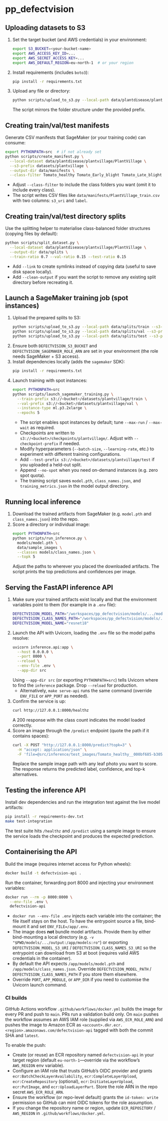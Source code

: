 # pp_defectvision

## Uploading datasets to S3

1. Set the target bucket (and AWS credentials) in your environment:
   ```bash
   export S3_BUCKET=<your-bucket-name>
   export AWS_ACCESS_KEY_ID=...
   export AWS_SECRET_ACCESS_KEY=...
   export AWS_DEFAULT_REGION=eu-north-1  # or your region
   ```
2. Install requirements (includes `boto3`):
   ```bash
   pip install -r requirements.txt
   ```
3. Upload any file or directory:
   ```bash
   python scripts/upload_to_s3.py --local-path data/plantdisease/plantvillage --s3-prefix datasets/plantvillage
   ```
   The script mirrors the folder structure under the provided prefix.

## Creating train/val/test manifests

Generate CSV manifests that SageMaker (or your training code) can consume:

```bash
export PYTHONPATH=src  # if not already set
python scripts/create_manifest.py \
  --local-dataset data/plantdisease/plantvillage/PlantVillage \
  --s3-prefix datasets/plantvillage \
  --output-dir data/manifests \
  --class-filter Tomato_healthy Tomato_Early_blight Tomato_Late_blight
```

- Adjust `--class-filter` to include the class folders you want (omit it to include every class).
- The script writes CSV files like `data/manifests/PlantVillage_train.csv` with two columns: `s3_uri` and `label`.

## Creating train/val/test directory splits

Use the splitting helper to materialise class-balanced folder structures (copying files by default):

```bash
python scripts/split_dataset.py \
  --local-dataset data/plantdisease/plantvillage/PlantVillage \
  --output-dir data/splits \
  --train-ratio 0.7 --val-ratio 0.15 --test-ratio 0.15
```

- Add `--link` to create symlinks instead of copying data (useful to save disk space locally).
- Add `--clean-output` if you want the script to remove any existing split directory before recreating it.

## Launch a SageMaker training job (spot instances)

1. Upload the prepared splits to S3:
   ```bash
   python scripts/upload_to_s3.py --local-path data/splits/train --s3-prefix datasets/plantvillage/train
   python scripts/upload_to_s3.py --local-path data/splits/val --s3-prefix datasets/plantvillage/val
   python scripts/upload_to_s3.py --local-path data/splits/test --s3-prefix datasets/plantvillage/test  # optional
   ```
2. Ensure both `DEFECTVISION_S3_BUCKET` and `DEFECTVISION_SAGEMAKER_ROLE_ARN` are set in your environment (the role needs SageMaker + S3 access).
3. Install dependencies locally (adds the `sagemaker` SDK):
   ```bash
   pip install -r requirements.txt
   ```
4. Launch training with spot instances:
   ```bash
   export PYTHONPATH=src
   python scripts/launch_sagemaker_training.py \
     --train-prefix s3://<bucket>/datasets/plantvillage/train \
     --val-prefix s3://<bucket>/datasets/plantvillage/val \
     --instance-type ml.p3.2xlarge \
     --epochs 5
   ```
   - The script enables spot instances by default; tune `--max-run` / `--max-wait` as required.
   - Checkpoints are written to `s3://<bucket>/checkpoints/plantvillage/`. Adjust with `--checkpoint-prefix` if needed.
   - Modify hyperparameters (`--batch-size`, `--learning-rate`, etc.) to experiment with different training configurations.
   - Add `--test-prefix s3://<bucket>/datasets/plantvillage/test` if you uploaded a held-out split.
   - Append `--no-spot` when you need on-demand instances (e.g. zero spot quota).
    - The training script saves `model.pth`, `class_names.json`, and `training_metrics.json` in the model output directory.

## Running local inference

1. Download the trained artifacts from SageMaker (e.g. `model.pth` and `class_names.json`) into the repo.
2. Score a directory or individual image:
   ```bash
   export PYTHONPATH=src
   python scripts/run_inference.py \
     models/model.pth \
     data/sample_images \
     --classes models/class_names.json \
     --topk 5
   ```
   Adjust the paths to wherever you placed the downloaded artifacts. The script prints the top predictions and confidences per image.

## Serving the FastAPI inference API

1. Make sure your trained artifacts exist locally and that the environment variables point to them (for example in a `.env` file):
   ```bash
   DEFECTVISION_MODEL_PATH="/workspaces/pp_defectvision/models/.../model.pth"
   DEFECTVISION_CLASS_NAMES_PATH="/workspaces/pp_defectvision/models/.../class_names.json"
   DEFECTVISION_MODEL_NAME="resnet18"
   ```
2. Launch the API with Uvicorn, loading the `.env` file so the model paths resolve:
   ```bash
   uvicorn inference.api:app \
     --host 0.0.0.0 \
     --port 8000 \
     --reload \
     --env-file .env \
     --app-dir src
   ```
   Using `--app-dir src` (or exporting `PYTHONPATH=src`) tells Uvicorn where to find the `inference` package. Drop `--reload` for production.
   - Alternatively, `make serve-api` runs the same command (override `ENV_FILE` or `APP_PORT` as needed).
3. Confirm the service is up:
   ```bash
   curl http://127.0.0.1:8000/healthz
   ```
   A 200 response with the class count indicates the model loaded correctly.
4. Score an image through the `/predict` endpoint (quote the path if it contains spaces):
   ```bash
   curl -X POST "http://127.0.0.1:8000/predict?topk=3" \
     -H "accept: application/json" \
     -F 'file=@src/inference/test_images/Tomato_healthy__000bf685-b305-408b-91f4-37030f8e62db___GH_HL Leaf 308.1.JPG'
   ```
   Replace the sample image path with any leaf photo you want to score. The response returns the predicted label, confidence, and top-k alternatives.

## Testing the inference API

Install dev dependencies and run the integration test against the live model artifacts:
```bash
pip install -r requirements-dev.txt
make test-integration
```
The test suite hits `/healthz` and `/predict` using a sample image to ensure the service loads the checkpoint and produces the expected prediction.

## Containerising the API

Build the image (requires internet access for Python wheels):
```bash
docker build -t defectvision-api .
```

Run the container, forwarding port 8000 and injecting your environment variables:
```bash
docker run --rm -p 8000:8000 \
  --env-file .env \
  defectvision-api
```

- `docker run --env-file .env` injects each variable into the container; the file itself stays on the host. To have the entrypoint source a file, bind-mount it and set `ENV_FILE=/app/.env`.
- The image does **not** bundle model artifacts. Provide them by either bind-mounting a local directory (e.g. `-v "$PWD/models/.../output:/app/models:ro"`) or exporting `DEFECTVISION_MODEL_S3_URI` / `DEFECTVISION_CLASS_NAMES_S3_URI` so the entrypoint can download from S3 at boot (requires valid AWS credentials in the container).
- By default the API expects `/app/models/model.pth` and `/app/models/class_names.json`. Override `DEFECTVISION_MODEL_PATH` / `DEFECTVISION_CLASS_NAMES_PATH` if you store them elsewhere.
- Override `PORT`, `APP_MODULE`, or `APP_DIR` if you need to customise the Uvicorn launch command.

### CI builds

GitHub Actions workflow `.github/workflows/docker.yml` builds the image for every PR and push to `main`. PRs run a validation build only. On `main` pushes the workflow assumes an AWS IAM role (supplied via `AWS_ECR_ROLE_ARN`) and pushes the image to Amazon ECR as `<account>.dkr.ecr.<region>.amazonaws.com/defectvision-api` tagged with both the commit SHA and `latest`.

To enable the push:
- Create (or reuse) an ECR repository named `defectvision-api` in your target region (default `eu-north-1`—override via the workflow’s `AWS_REGION` env variable).
- Configure an IAM role that trusts GitHub’s OIDC provider and grants `ecr:BatchCheckLayerAvailability`, `ecr:CompleteLayerUpload`, `ecr:CreateRepository` (optional), `ecr:InitiateLayerUpload`, `ecr:PutImage`, and `ecr:UploadLayerPart`. Store the role ARN in the repo secret `AWS_ECR_ROLE_ARN`.
- Ensure the workflow (or repo-level default) grants the `id-token: write` permission so GitHub can mint OIDC tokens for the role assumption.
- If you change the repository name or region, update `ECR_REPOSITORY` / `AWS_REGION` in `.github/workflows/docker.yml`.
